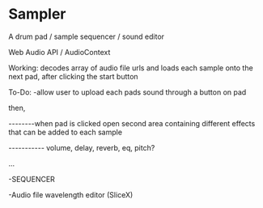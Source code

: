 # Sampler

A drum pad / sample sequencer / sound editor 

Web Audio API / AudioContext 

Working: decodes array of audio file urls and loads each sample onto the next pad, after clicking the start button


To-Do: -allow user to upload each pads sound through a button on pad 

then,

--------when pad is clicked open second area containing different effects that can be added to each sample 

----------- volume, delay, reverb, eq, pitch? 

... 



-SEQUENCER

-Audio file wavelength editor (SliceX)
